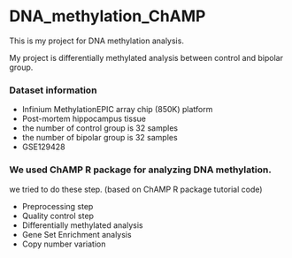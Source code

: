# DNA_methylation_ChAMP

This is my project for DNA methylation analysis.

My project is differentially methylated analysis between control and bipolar group.

### Dataset information
* Infinium MethylationEPIC array chip (850K) platform
* Post-mortem hippocampus tissue
* the number of control group is 32 samples
* the number of bipolar group is 32 samples
* GSE129428

### We used ChAMP R package for analyzing DNA methylation.

we tried to do these step. (based on ChAMP R package tutorial code)
* Preprocessing step
* Quality control step
* Differentially methylated analysis
* Gene Set Enrichment analysis
* Copy number variation
